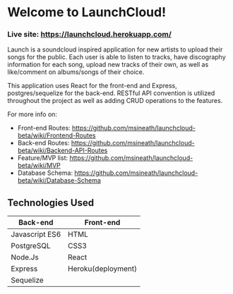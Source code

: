 # Welcome to LaunchCloud!

### Live site: https://launchcloud.herokuapp.com/

Launch is a soundcloud inspired application for new artists to upload their songs for the public. Each user is able to listen to tracks, have discography information for each song, upload new tracks of their own, as well as like/comment on albums/songs of their choice.

This application uses React for the front-end and Express, postgres/sequelize for the back-end. RESTful API convention is utilized throughout the project as well as adding CRUD operations to the features.

For more info on:
* Front-end Routes: https://github.com/msineath/launchcloud-beta/wiki/Frontend-Routes
* Back-end Routes: https://github.com/msineath/launchcloud-beta/wiki/Backend-API-Routes
* Feature/MVP list: https://github.com/msineath/launchcloud-beta/wiki/MVP
* Database Schema: https://github.com/msineath/launchcloud-beta/wiki/Database-Schema

## Technologies Used

| Back-end    | Front-end |
| ---      | ---       |
| Javascript ES6 | HTML |
| PostgreSQL     | CSS3 |
| Node.Js |   React   |
| Express | Heroku(deployment) |
| Sequelize |  
